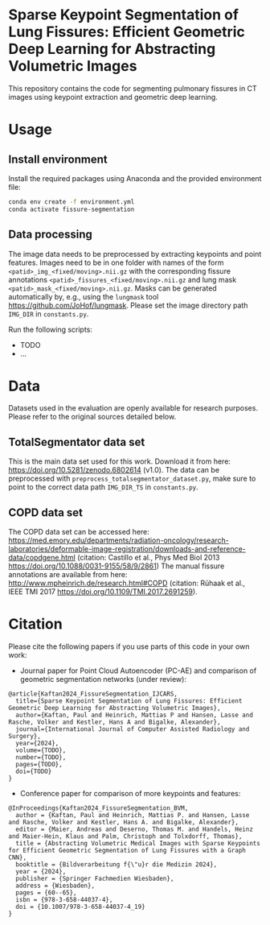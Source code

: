 # Sparse Keypoint Segmentation of Lung Fissures: Efficient Geometric Deep Learning for Abstracting Volumetric Images
This repository contains the code for segmenting pulmonary fissures in CT images using keypoint extraction and geometric deep learning.

# Usage
## Install environment
Install the required packages using Anaconda and the provided environment file:
```bash
conda env create -f environment.yml
conda activate fissure-segmentation
```

## Data processing
The image data needs to be preprocessed by extracting keypoints and point features. Images need to be in one folder
with names of the form `<patid>_img_<fixed/moving>.nii.gz` with the corresponding fissure annotations 
`<patid>_fissures_<fixed/moving>.nii.gz` and lung mask `<patid>_mask_<fixed/moving>.nii.gz`. Masks can be generated
automatically by, e.g., using the `lungmask` tool https://github.com/JoHof/lungmask. Please set the image directory path
`IMG_DIR` in `constants.py`.

Run the following scripts:
- TODO
- ...

# Data
Datasets used in the evaluation are openly available for research purposes. Please refer to the original sources 
detailed below.

## TotalSegmentator data set
This is the main data set used for this work. Download it from here: https://doi.org/10.5281/zenodo.6802614 (v1.0).
The data can be preprocessed with `preprocess_totalsegmentator_dataset.py`, make sure to point to the correct data path
`IMG_DIR_TS` in `constants.py`.

## COPD data set
The COPD data set can be accessed here: https://med.emory.edu/departments/radiation-oncology/research-laboratories/deformable-image-registration/downloads-and-reference-data/copdgene.html
(citation: Castillo et al., Phys Med Biol 2013 https://doi.org/10.1088/0031-9155/58/9/2861)
The manual fissure annotations are available from here: http://www.mpheinrich.de/research.html#COPD (citation: 
Rühaak et al., IEEE TMI 2017 https://doi.org/10.1109/TMI.2017.2691259).

# Citation
Please cite the following papers if you use parts of this code in your own work:

- Journal paper for Point Cloud Autoencoder (PC-AE) and comparison of geometric segmentation networks (under review):
```
@article{Kaftan2024_FissureSegmentation_IJCARS,
  title={Sparse Keypoint Segmentation of Lung Fissures: Efficient Geometric Deep Learning for Abstracting Volumetric Images},
  author={Kaftan, Paul and Heinrich, Mattias P and Hansen, Lasse and Rasche, Volker and Kestler, Hans A and Bigalke, Alexander},
  journal={International Journal of Computer Assisted Radiology and Surgery},
  year={2024},
  volume={TODO},
  number={TODO},
  pages={TODO},
  doi={TODO}
}
```

- Conference paper for comparison of more keypoints and features:
```
@InProceedings{Kaftan2024_FissureSegmentation_BVM,
  author = {Kaftan, Paul and Heinrich, Mattias P. and Hansen, Lasse and Rasche, Volker and Kestler, Hans A. and Bigalke, Alexander},
  editor = {Maier, Andreas and Deserno, Thomas M. and Handels, Heinz and Maier-Hein, Klaus and Palm, Christoph and Tolxdorff, Thomas},
  title = {Abstracting Volumetric Medical Images with Sparse Keypoints for Efficient Geometric Segmentation of Lung Fissures with a Graph CNN},
  booktitle = {Bildverarbeitung f{\"u}r die Medizin 2024},
  year = {2024},
  publisher = {Springer Fachmedien Wiesbaden},
  address = {Wiesbaden},
  pages = {60--65},
  isbn = {978-3-658-44037-4},
  doi = {10.1007/978-3-658-44037-4_19}
}
```
